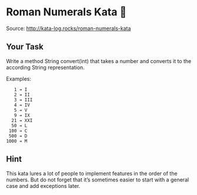 # Roman Numerals Kata 🌱

Source: http://kata-log.rocks/roman-numerals-kata

## Your Task

Write a method String convert(int) that takes a number and converts it to the according String representation.

Examples:

```
   1 ➔ I
   2 ➔ II
   3 ➔ III
   4 ➔ IV
   5 ➔ V
   9 ➔ IX
  21 ➔ XXI
  50 ➔ L
 100 ➔ C
 500 ➔ D
1000 ➔ M
```

## Hint

This kata lures a lot of people to implement features in the order of the numbers. But do not forget that it’s sometimes easier to start with a general case and add exceptions later.
